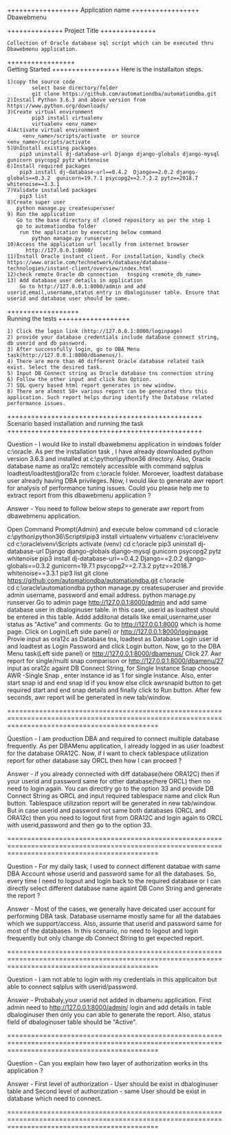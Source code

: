  
++++++++++++++++++
Application name 
+++++++++++++++++
	Dbawebmenu
	
++++++++++++++
Project Title
++++++++++++++

    Collection of Oracle database sql script which can be executed thru Dbawebmenu application.

+++++++++++++++++	
Getting Started
+++++++++++++++++
	Here is the installaiton steps.	
	
	1)copy the source code
		    select base directory/folder
			git clone https://github.com/automationdba/automationdba.git
	2)Install Python 3.6.3 and above version from https://www.python.org/downloads/
    3)Create virtual environment
			pip3 install virtualenv
			virtualenv <env_name>
	4)Activate virtual environment
		 <env_name>/scripts/activate  or source <env_name>/scripts/activate
	5)UnInstall existing packages 
		pip3 uninstall dj-database-url Django django-globals django-mysql gunicorn psycopg2 pytz whitenoise
	6)Install required packages
		pip3 install dj-database-url==0.4.2  Django==2.0.2 django-globals==0.3.2  gunicorn=19.7.1 psycopg2==2.7.3.2 pytz==2018.7 whitenoise==3.3.1
	7)Validate installed packages
		pip3 list
    8)Create super user
       python manage.py createsuperuser 	
	9) Run the application
	   Go to the base directory of cloned repository as per the step 1
	   go to automationdba folder
		run the application by executing below command 
			python manage.py runserver 
	10)Access the application url locally from internet browser
		  http://127.0.0.1:8000/
	11)Install Oracle instant client. For installation, kindly check  https://www.oracle.com/technetwork/database/database-technologies/instant-client/overview/index.html
    12)check remote Oracle db connection   tnsping <remote_db_name>
	13) Add database user details in application
		Go to http://127.0.0.1:8000/admin and add userid,email,username,status entry in dbaloginuser table. Ensure that userid and database user should be same. 
		
++++++++++++++++++    		 
Running the tests
++++++++++++++++++

    1) Click the login link (http://127.0.0.1:8000/loginpage) 
	2) provide your database credentials include database connect string, db userid and db password.
	3) After successfully login, go to DBA Menu task(http://127.0.0.1:8000/dbamenus/). 
	4) There are more than 40 different Oracle database related task exist. Select the desired task.
	5) Input DB Connect string as Oracle database tns connection string
	6) Follow the other input and click Run Option.
	7) SQL query based html report generates in new window.
	8) There are almost 50+ various report can be generated thru this application. Such report helps during identify the Database related performance issues.

+++++++++++++++++++++++++++++++++++++++++++++++++	
Scenario based installation and running the task
+++++++++++++++++++++++++++++++++++++++++++++++++
 

Question - I would like to install dbawebmenu application in windows folder c:\oracle. As per the installation task , I have already downloaded python version 3.6.3 and installed at c:\python\python36 directory. Also, Oracle database name as ora12c remotely accessible with command sqlplus loadtest/loadtest@ora12c from c:\oracle folder. Moroever, loadtest database user already having DBA privileges.
Now, I would like to generate awr report for analysis of performance tuning issues. Could you please help me to extract report from this dbawebmenu application ?

Answer - You need to follow below steps to generate awr report from dbawebmenu application.

Open Command Prompt(Admin) and execute below command
	cd c:\oracle
	c:\python\python36\Scripts\pip3 install virtualenv
	virtualenv c:\oracle\venv
	cd c:\oracle\venv\Scripts
	activate
	(venv) cd c:\oracle
	pip3 uninstall dj-database-url Django django-globals django-mysql gunicorn psycopg2 pytz whitenoise
	pip3 install dj-database-url==0.4.2  Django==2.0.2 django-globals==0.3.2  gunicorn=19.7.1 psycopg2==2.7.3.2 pytz==2018.7 whitenoise==3.3.1
	pip3 list
	git clone https://github.com/automationdba/automationdba.git c:\oracle\
	cd c:\oracle\automationdba
	python manage.py createsuperuser and provide admin username, password and email address. 
	python manage.py runserver
Go to  admin page http://127.0.0.1:8000/admin and add same database user in dbaloginuser table. in this case, userid  as loadtest should be entered in this table. Addd additonal details like email,username,user status as "Active" and comments. 
Go to http://127.0.0.1:8000 which is home page.
Click on Login(Left side panel) or http://127.0.0.1:8000/loginpage
Provie input as ora12c as Database tns, loadtest as Database Login user id and loadtest as Login Password and click Login button.
Now, go to the DBA Menu task(Left side panel) or http://127.0.0.1:8000/dbamenus/
Click 27. Awr report for single/multi snap comparison  or http://127.0.0.1:8000/dbamenu/27
input as ora12c againt DB Connect String, for Single Instance Snap choose AWR -Single Snap , enter instance id as  1 for single instance. 
Also, enter start snap id and end snap id if you know else click awrsnapid button to get required start and end snap details and finally click to Run button.
After few seconds, awr report will be generated in new tab/window.

==================================================================================================================================================

Question - I am production DBA and required to connect multiple database frequently. As per DBAMenu application, I already logged in as user loadtest for the database ORA12C. Now, if I want 
to check tablespace utilization report for other database say ORCL then how I can proceed ?

Answer - if you already connected with diff database(here ORA12C) then if your userid and password same for other database(here ORCL) then no need to login again. You can directlry go to the option 33
and provide DB Connect String as ORCL and input required tablespace name and click Run button. Tablespace utilization report will be generated in new tab/window. But in case userid and password not same 
both databases (ORCL and ORA12c) then you need to logout first from ORA12C and login again to ORCL with userid,password and then go to the option 33.


==================================================================================================================================================

Question - For my daily task, I used to connect different databae with same DBA Account whose userid and password same for all the databases. So, every time I need to logout and login back to the required database or I can directly select different database name againt DB Conn String and generate the report ?

Answer - Most of the cases, we generally have deicated user account for performing DBA task. Database username mostly same for all the databaes which we support/access. Also, assume that userid and password same for most of the databases. In this scenario, no need to logout and login frequently but only change db Connect String to get expected report. 


==================================================================================================================================================

Question - I am not able to login with my credentials in this applicaiton but able to connect sqlplus with userid/password. 

Answer - Probabaly,your userid not added in dbamenu application. First admin need to http://127.0.0.1:8000/admin/  login and add details in table dbaloginuser then only you can able to generate the report. Also, status field of dbaloginuser table should be "Active".


==================================================================================================================================================

Question - Can you explain how two layer of authorization works in ths application ?

Answer - First level of authorization - User should be exist in dbaloginuser table and Second level of authorization - same User should be exist in database which need to connect.


==================================================================================================================================================


